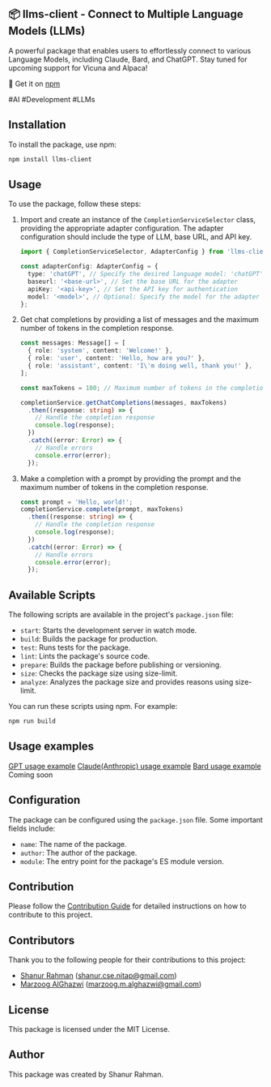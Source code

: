 ## 📦 llms-client - Connect to Multiple Language Models (LLMs)

A powerful package that enables users to effortlessly connect to various Language Models, including Claude, Bard, and ChatGPT. Stay tuned for upcoming support for Vicuna and Alpaca!

🔗 Get it on [npm](https://www.npmjs.com/package/llms-client)

#AI #Development #LLMs

## Installation

To install the package, use npm:

```bash
npm install llms-client
```

## Usage

To use the package, follow these steps:

1. Import and create an instance of the `CompletionServiceSelector` class, providing the appropriate adapter configuration. The adapter configuration should include the type of LLM, base URL, and API key.

   ```typescript
   import { CompletionServiceSelector, AdapterConfig } from 'llms-client';

   const adapterConfig: AdapterConfig = {
     type: 'chatGPT', // Specify the desired language model: 'chatGPT', 'claudeAI', or 'bard'
     baseurl: '<base-url>', // Set the base URL for the adapter
     apiKey: '<api-key>', // Set the API key for authentication
     model: '<model>', // Optional: Specify the model for the adapter (if applicable)
   };
   ```

2. Get chat completions by providing a list of messages and the maximum number of tokens in the completion response.

   ```typescript
   const messages: Message[] = [
     { role: 'system', content: 'Welcome!' },
     { role: 'user', content: 'Hello, how are you?' },
     { role: 'assistant', content: 'I\'m doing well, thank you!' },
   ];

   const maxTokens = 100; // Maximum number of tokens in the completion response

   completionService.getChatCompletions(messages, maxTokens)
     .then((response: string) => {
       // Handle the completion response
       console.log(response);
     })
     .catch((error: Error) => {
       // Handle errors
       console.error(error);
     });
   ```

3. Make a completion with a prompt by providing the prompt and the maximum number of tokens in the completion response.

   ```typescript
   const prompt = 'Hello, world!';
   completionService.complete(prompt, maxTokens)
     .then((response: string) => {
       // Handle the completion response
       console.log(response);
     })
     .catch((error: Error) => {
       // Handle errors
       console.error(error);
     });
   ```

## Available Scripts

The following scripts are available in the project's `package.json` file:

- `start`: Starts the development server in watch mode.
- `build`: Builds the package for production.
- `test`: Runs tests for the package.
- `lint`: Lints the package's source code.
- `prepare`: Builds the package before publishing or versioning.
- `size`: Checks the package size using size-limit.
- `analyze`: Analyzes the package size and provides reasons using size-limit.

You can run these scripts using npm. For example:

```bash
npm run build
```

## Usage examples
[GPT usage example](test/gpt.test.js)
[Claude(Anthropic) usage example](test/claude.test.js)
[Bard usage example](test/bard.test.js) Coming soon

## Configuration

The package can be configured using the `package.json` file. Some important fields include:

- `name`: The name of the package.
- `author`: The author of the package.
- `module`: The entry point for the package's ES module version.

## Contribution

Please follow the [Contribution Guide](CONTRIBUTING.md) for detailed instructions on how to contribute to this project.

## Contributors

Thank you to the following people for their contributions to this project:

* [Shanur Rahman](https://github.com/shanur-rahman) (shanur.cse.nitap@gmail.com)
* [Marzoog AlGhazwi](https://github.com/Marzoog-Alghazwi) (marzoog.m.alghazwi@gmail.com)

## License

This package is licensed under the MIT License.

## Author

This package was created by Shanur Rahman.
